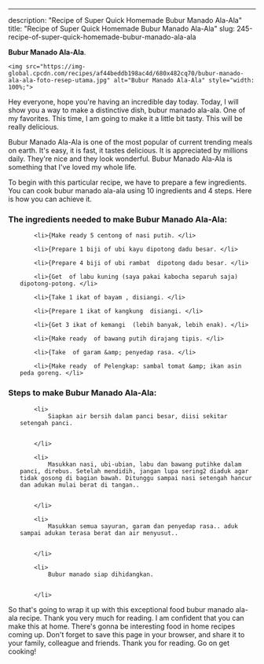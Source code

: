 ---
description: "Recipe of Super Quick Homemade Bubur Manado Ala-Ala"
title: "Recipe of Super Quick Homemade Bubur Manado Ala-Ala"
slug: 245-recipe-of-super-quick-homemade-bubur-manado-ala-ala

<p>
	<strong>Bubur Manado Ala-Ala</strong>. 
	
</p>
<p>
	
	<img src="https://img-global.cpcdn.com/recipes/af44beddb198ac4d/680x482cq70/bubur-manado-ala-ala-foto-resep-utama.jpg" alt="Bubur Manado Ala-Ala" style="width: 100%;">
	
	
</p>
<p>
	Hey everyone, hope you're having an incredible day today. Today, I will show you a way to make a distinctive dish, bubur manado ala-ala. One of my favorites. This time, I am going to make it a little bit tasty. This will be really delicious.
</p>
	
<p>
	Bubur Manado Ala-Ala is one of the most popular of current trending meals on earth. It's easy, it is fast, it tastes delicious. It is appreciated by millions daily. They're nice and they look wonderful. Bubur Manado Ala-Ala is something that I've loved my whole life.
</p>
<p>
	
</p>

<p>
To begin with this particular recipe, we have to prepare a few ingredients. You can cook bubur manado ala-ala using 10 ingredients and 4 steps. Here is how you can achieve it.
</p>

<h3>The ingredients needed to make Bubur Manado Ala-Ala:</h3>

<ol>
	
		<li>{Make ready 5 centong of nasi putih. </li>
	
		<li>{Prepare 1 biji of ubi kayu dipotong dadu besar. </li>
	
		<li>{Prepare 4 biji of ubi rambat  dipotong dadu besar. </li>
	
		<li>{Get  of labu kuning (saya pakai kabocha separuh saja) dipotong-potong. </li>
	
		<li>{Take 1 ikat of bayam , disiangi. </li>
	
		<li>{Prepare 1 ikat of kangkung  disiangi. </li>
	
		<li>{Get 3 ikat of kemangi  (lebih banyak, lebih enak). </li>
	
		<li>{Make ready  of bawang putih dirajang tipis. </li>
	
		<li>{Take  of garam &amp; penyedap rasa. </li>
	
		<li>{Make ready  of Pelengkap: sambal tomat &amp; ikan asin peda goreng. </li>
	
</ol>
<p>
	
</p>

<h3>Steps to make Bubur Manado Ala-Ala:</h3>

<ol>
	
		<li>
			Siapkan air bersih dalam panci besar, diisi sekitar setengah panci.
			
			
		</li>
	
		<li>
			Masukkan nasi, ubi-ubian, labu dan bawang putihke dalam panci, direbus. Setelah mendidih, jangan lupa sering2 diaduk agar tidak gosong di bagian bawah. Ditunggu sampai nasi setengah hancur dan adukan mulai berat di tangan..
			
			
		</li>
	
		<li>
			Masukkan semua sayuran, garam dan penyedap rasa.. aduk sampai adukan terasa berat dan air menyusut..
			
			
		</li>
	
		<li>
			Bubur manado siap dihidangkan.
			
			
		</li>
	
</ol>

<p>
	
</p>

<p>
	So that's going to wrap it up with this exceptional food bubur manado ala-ala recipe. Thank you very much for reading. I am confident that you can make this at home. There's gonna be interesting food in home recipes coming up. Don't forget to save this page in your browser, and share it to your family, colleague and friends. Thank you for reading. Go on get cooking!
</p>
